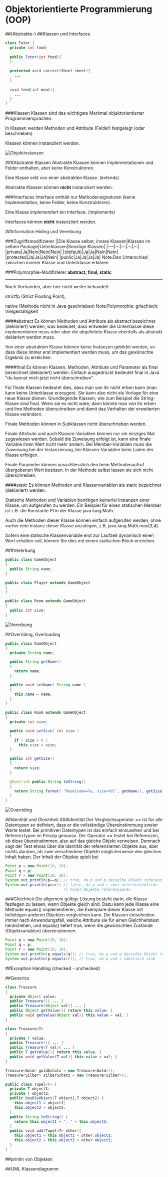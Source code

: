 # Objektorientierte Programmierung (OOP)



##(Abstrakte-)
##Klassen und Interfaces
```java
class Tutor {
  private int food;
  
  public Tutor(int food){
  }
  
  protected void correct(Sheet sheet){
    ...
  }
  
  void feed(int meal){
    ...
  }
}
```



###Klassen
Klassen sind das wichtigste Merkmal objektorientierter Programmiersprachen.

In Klassen werden Methoden und Attribute (Felder) festgelegt (oder beschrieben)

Klassen können instanziiert werden.



![Objektinstanzen](content/images/728px-Autos.png)



###Abstrakte Klassen
Abstrakte Klassen können Implementationen und Felder enthalten, aber keine Konstruktoren.

Eine Klasse *erbt* von einer abstrakten Klasse. (extends)

Abstrakte Klassen können **nicht** instanziiert werden.



###Interfaces
Interface enthält nur Methodensignaturen (keine Implementation, keine Felder, keine Konstruktoren).

Eine Klasse *implementiert* ein Interface. (implements)

Interfaces können **nicht** instanziiert werden.



##Information Hiding und Vererbung



###Zugriffsmodifizierer 
||Die Klasse selbst, innere Klassen|Klassen im selben Package|Unterklassen|Sonstige Klassen|
|---|:-:|:-:|:-:|:-:|
|private|Ja|Nein|Nein|Nein|
|(default)|Ja|Ja|Nein|Nein|
|protected|Ja|Ja|Ja|Nein|
|public|Ja|Ja|Ja|Ja|
Note:Den Unterschied zwischen innerer Klasse und Unterklasse erklären



###Polymorphie-Modifizierer
**abstract, final, static**

---
Noch Vorhanden, aber hier nicht weiter behandelt: 

strictfp (Strict Floating Point), 

native (Methode nicht in Java geschrieben)
Note:Polymorphie: griechisch: Vielgestaltigkeit



####abstract
Es können Methoden und Attribute als abstract bezeichnet (deklariert) werden, was bedeutet, dass entweder die Unterklasse diese implementieren muss oder aber die abgeleitete Klasse ebenfalls als abstrakt deklariert werden muss.

Von einer abstrakten Klasse können keine Instanzen gebildet werden, so dass diese immer erst implementiert werden muss, um das gewünschte Ergebnis zu erreichen.



####final
Es können Klassen, Methoden, Attribute und Parameter als final bezeichnet (deklariert) werden. Einfach ausgedrückt bedeutet final in Java "du kannst mich jetzt nicht überschreiben".

Für finale Klassen bedeutet dies, dass man von ihr nicht erben kann (man kann keine Unterklasse erzeugen). Sie kann also nicht als Vorlage für eine neue Klasse dienen. Grundlegende Klassen, wie zum Beispiel die String-Klasse sind final. Wenn sie es nicht wäre, dann könnte man von ihr erben und ihre Methoden überschreiben und damit das Verhalten der erweiterten Klasse verändern.

Finale Methoden können in Subklassen nicht überschrieben werden.

Finale Attribute und auch Klassen-Variablen können nur ein einziges Mal zugewiesen werden. Sobald die Zuweisung erfolgt ist, kann eine finale Variable ihren Wert nicht mehr ändern. Bei Member-Variablen muss die Zuweisung bei der Instanzierung, bei Klassen-Variablen beim Laden der Klasse erfolgen.

Finale Parameter können ausschliesslich den beim Methodenaufruf übergebenen Wert besitzen. In der Methode selbst lassen sie sich nicht überschreiben.



####static
Es können Methoden und Klassenvariablen als static bezeichnet (deklariert) werden.

Statische Methoden und Variablen benötigen keinerlei Instanzen einer Klasse, um aufgerufen zu werden. Ein Beispiel für einen statischen Member ist z.B. die Konstante PI in der Klasse java.lang.Math.

Auch die Methoden dieser Klasse können einfach aufgerufen werden, ohne vorher eine Instanz dieser Klasse anzulegen, z.B. java.lang.Math.max(3,4).

Sofern eine statische Klassenvariable erst zur Laufzeit dynamisch einen Wert erhalten soll, können Sie dies mit einem statischen Block erreichen.



###Vererbung
```java
public class GameObject
{
  public String name;
}
```
```java
public class Player extends GameObject
{
}
```
```java
public class Room extends GameObject
{
  public int size;
}
```



![Vererbung](content/images/gameobjectplayerroom.gif)



##Overriding, Overloading
```java
public class GameObject
{
  private String name;

  public String getName()
  {
    return name;
  }

  public void setName( String name )
  {
    this.name = name;
  }
}
```
```java
public class Room extends GameObject
{
  private int size;

  public void setSize( int size )
  {
    if ( size > 0 )
      this.size = size;
  }

  public int getSize()
  {
    return size;
  }

  @Override public String toString()
  {
    return String.format( "Room[name=%s, size=%d]", getName(), getSize() );
  }
}
```



![Overriding](content/images/kleinroomgameobjecttostring.gif)



##Identität und Gleichheit
###Identität
Der Vergleichsoperator ==  ist für alle Datentypen so definiert, dass er die vollständige Übereinstimmung zweier Werte testet. Bei primitiven Datentypen ist das einfach einzusehen und bei Referenztypen im Prinzip genauso. Der Operator ==  testet bei Referenzen, ob diese übereinstimmen, also auf das gleiche Objekt verweisen. Demnach sagt der Test etwas über die Identität der referenzierten Objekte aus, aber nichts darüber, ob zwei verschiedene Objekte möglicherweise den gleichen Inhalt haben. Der Inhalt der Objekte spielt bei 



```java
Point p = new Point(10, 10);
Point q = p;
Point r = new Point(10, 10);
System.out.println(p==q); // true, da p und q dasselbe Objekt referenzieren
System.out.println(p==r); // false, da p und r zwei unterschiedliche
                          // Punkt-Objekte referenzieren
```



###Gleichheit
Die allgemein gültige Lösung besteht darin, die Klasse festlegen zu lassen, wann Objekte gleich sind. Dazu kann jede Klasse eine Methode equals() implementieren, die Exemplare dieser Klasse mit beliebigen anderen Objekten vergleichen kann. Die Klassen entscheiden immer nach Anwendungsfall, welche Attribute sie für einen Gleichheitstest heranziehen, und equals()  liefert true, wenn die gewünschten Zustände (Objektvariablen) übereinstimmen.



```java
Point p = new Point(10, 10);
Point q = p;
Point r = new Point(10, 10);
System.out.println(p.equals(q)); // true, da p und q dasselbe Objekt referenzieren
System.out.println(p.equals(r)); // true, da p und r identisch sind
```



##Exception Handling (checked - unchecked)




##Generics
```java
class Treasure
{
  private Object value;  
  public Treasure(){ ... }
  public Treasure(Object val){ ... }
  public Object getValue(){ return this.value; }
  public void getValue(Object val){ this.value = val; }
}
```

```java
class Treasure<T>
{
  private T value;
  public Treasure(){ ... }
  public Treasure(T val){ ... }
  public T getValue(){ return this.value; }
  public void getValue(T val){ this.value = val; }
}
```

```java
Treasure<Gold> goldSchatz = new Treasure<Gold>();
Treasure<Silber> silberSchatz = new Treasure<Silber>();
```



```java
public class Tupel<T> {
  private T object1;
  private T object2;
  public DoubleObject(T object1,T object2) {
    this.object1 = object1;
    this.object2 = object2;
  }
  public String toString() {
    return this.object1 + ", " + this.object2;
  }
  public void add(Tupel<T> other){
    this.object1 = this.object1 + other.object1;
    this.object2 = this.object2 + other.object2;
  }
}
```



##println von Objekten



##UML Klassendiagramm

